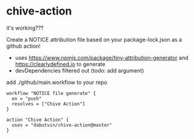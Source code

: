 # chive-action
it's working???

Create a NOTICE attribution file based on your package-lock.json as a github action!

 - uses https://www.npmjs.com/package/tiny-attribution-generator and https://clearlydefined.io to generate
 - devDependencies filtered out (todo: add argument)

add ./github/main.workflow to your repo

```
workflow "NOTICE file generate" {
  on = "push"
  resolves = ["Chive Action"]
}

action "Chive Action" {
  uses = "dabutvin/chive-action@master"
}
```
